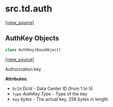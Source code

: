 <a id="src.td.auth"></a>

# src.td.auth

[[view_source]](https://github.com/thedemons/desktop-tutorial/blob/4995d67e88268ff635fe9d7620c9d89cafe549a5/src\td\auth.py#L1)

<a id="src.td.auth.AuthKey"></a>

## AuthKey Objects

```python
class AuthKey(BaseObject)
```

[[view_source]](https://github.com/thedemons/desktop-tutorial/blob/4995d67e88268ff635fe9d7620c9d89cafe549a5/src\td\auth.py#L10)

Authorization key

**Attributes**:

- `DcId` _DcId_ - Data Center ID (from 1 to 5)
- `type` _AuthKey.Type_ - Type of the key
- `key` _bytes_ - The actual key, 256 bytes in length


